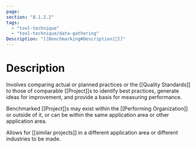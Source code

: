 ```yaml
---
page:
section: "8.1.2.2"
tags:
  - "tool-technique"
  - "tool-technique/data-gathering"
Description: "[[Benchmarking#Description|📝]]"
---
```

# Description
Involves comparing actual or planned practices or the [[Quality Standards]] to those of comparable [[Project]]s to identify best practices, generate ideas for improvement, and provide a basis for measuring performance.

Benchmarked [[Project]]s may exist within the [[Performing Organization]] or outside of it, or can be within the same application area or other application area.

Allows for [[similar projects]] in a different application area or different industries to be made.
